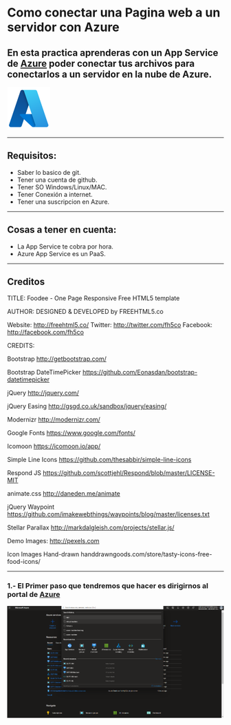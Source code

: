# **Como conectar una Pagina web a un servidor con Azure**

## **En esta practica aprenderas con un App Service de [Azure](https://portal.azure.com/#home) poder conectar tus archivos para conectarlos a un servidor en la nube de Azure.**
![Logo de Azure](imagenes/azure.png)

---------
## Requisitos:
- Saber lo basico de git.
- Tener una cuenta de github.
- Tener SO Windows/Linux/MAC.
- Tener Conexión a internet.
- Tener una suscripcion en Azure.
----------
## Cosas a tener en cuenta:
- La App Service te cobra por hora.
- Azure App Service es un PaaS.
-----
## Creditos
TITLE: 
Foodee - One Page Responsive Free HTML5 template

AUTHOR:
DESIGNED & DEVELOPED by FREEHTML5.co

Website: http://freehtml5.co/
Twitter: http://twitter.com/fh5co
Facebook: http://facebook.com/fh5co

CREDITS:

Bootstrap
http://getbootstrap.com/

Bootstrap DateTimePicker
https://github.com/Eonasdan/bootstrap-datetimepicker

jQuery
http://jquery.com/

jQuery Easing
http://gsgd.co.uk/sandbox/jquery/easing/

Modernizr
http://modernizr.com/

Google Fonts
https://www.google.com/fonts/

Icomoon
https://icomoon.io/app/

Simple Line Icons
https://github.com/thesabbir/simple-line-icons

Respond JS
https://github.com/scottjehl/Respond/blob/master/LICENSE-MIT

animate.css
http://daneden.me/animate

jQuery Waypoint
https://github.com/imakewebthings/waypoints/blog/master/licenses.txt

Stellar Parallax
http://markdalgleish.com/projects/stellar.js/

Demo Images:
http://pexels.com

Icon Images Hand-drawn
handdrawngoods.com/store/tasty-icons-free-food-icons/

--------------------
### 1.- El Primer paso que tendremos que hacer es dirigirnos al portal de [Azure](https://portal.azure.com/#home)
![PortalA](imagenes/1.png)





